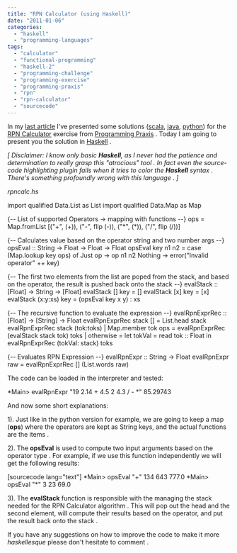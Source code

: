 ```yaml
---
title: "RPN Calculator (using Haskell)"
date: "2011-01-06"
categories: 
  - "haskell"
  - "programming-languages"
tags: 
  - "calculator"
  - "functional-programming"
  - "haskell-2"
  - "programming-challenge"
  - "programming-exercise"
  - "programming-praxis"
  - "rpn"
  - "rpn-calculator"
  - "sourcecode"
---
```


In my [last article](http://andreinc.net/2011/01/03/rpn-calculator-using-python-scala-and-java/) I've presented some solutions ([scala](http://andreinc.net/2011/01/03/rpn-calculator-using-python-scala-and-java#scala-implementation), [java](http://andreinc.net/2011/01/03/rpn-calculator-using-python-scala-and-java#implementation-java), [python](http://andreinc.net/2011/01/03/rpn-calculator-using-python-scala-and-java#implementation-python)) for the [RPN Calculator](http://programmingpraxis.com/2009/02/19/rpn-calculator/) exercise from [Programming Praxis](http://programmingpraxis.com/) . Today I am going to present you the solution in [Haskell](http://www.haskell.org/haskellwiki/Haskell) .

_\[ Disclaimer: I know only basic **Haskell**, as I never had the patience and determination to really grasp this "atrocious" tool . In fact even the source-code highlighting plugin fails when it tries to color the **Haskell** syntax . There's something profoundly wrong with this language . \]_

_rpncalc.hs_

import qualified Data.List as List
import qualified Data.Map as Map

{-- List of supported Operators -> mapping with functions --}
ops = Map.fromList \[("+", (+)),
					("-", flip (-)),
					("\*", (\*)),
					("/", flip (/))\]

{-- Calculates value based on the operator string and two number args --}
opsEval :: String -> Float -> Float -> Float
opsEval key n1 n2 = case (Map.lookup key ops) of
							Just op -> op n1 n2
							Nothing -> error("Invalid operator" ++ key)

{-- The first two elements from the list are poped from the stack, and based
on the operator, the result is pushed back onto the stack --}
evalStack :: \[Float\] -> String -> \[Float\]
evalStack \[\] key = \[\]
evalStack \[x\] key = \[x\]
evalStack (x:y:xs) key = (opsEval key x y) : xs

{-- The recursive function to evaluate the expression --}
evalRpnExprRec :: \[Float\] -> \[String\] -> Float
evalRpnExprRec stack \[\] = List.head stack
evalRpnExprRec stack (tok:toks)
	| Map.member tok ops = evalRpnExprRec (evalStack stack tok) toks
	| otherwise	= let tokVal = read tok :: Float
				  in evalRpnExprRec (tokVal: stack) toks

{-- Evaluates RPN Expression --}
evalRpnExpr :: String -> Float
evalRpnExpr raw = evalRpnExprRec \[\] (List.words raw)

The code can be loaded in the interpreter and tested:

\*Main> evalRpnExpr "19 2.14 + 4.5 2 4.3 / - \*"
85.29743

And now some short explanations:

1). Just like in the python version for example, we are going to keep a map (**ops**) where the operators are kept as String keys, and the actual functions are the items .

2). The **opsEval** is used to compute two input arguments based on the operator type . For example, if we use this function independently we will get the following results:

\[sourcecode lang="text"\] \*Main> opsEval "+" 134 643 777.0 \*Main> opsEval "\*" 3 23 69.0

3). The **evalStack** function is responsible with the managing the stack needed for the RPN Calculator algorithm . This will pop out the head and the second element, will compute their results based on the operator, and put the result back onto the stack .

If you have any suggestions on how to improve the code to make it more _haskellesque_ please don't hesitate to comment .
